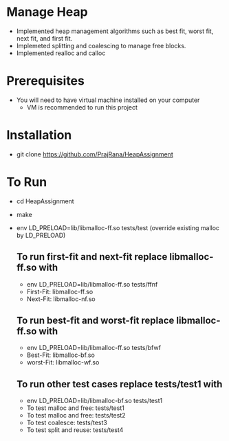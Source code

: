 # Manage Heap
+ Implemented heap management algorithms such as best fit, worst fit, next fit, and first fit. 
+ Implemeted splitting and coalescing to manage free blocks. 
+ Implemented realloc and calloc

# Prerequisites
+ You will need to have virtual machine installed on your computer
  - VM is recommended to run this project

# Installation
+ git clone https://github.com/PrajRana/HeapAssignment

# To Run
+ cd HeapAssignment
+ make
+ env LD_PRELOAD=lib/libmalloc-ff.so tests/test (override existing malloc by LD_PRELOAD)

   ## To run first-fit and next-fit replace libmalloc-ff.so with
   + env LD_PRELOAD=lib/libmalloc-ff.so tests/ffnf
   + First-Fit: libmalloc-ff.so
   + Next-Fit: libmalloc-nf.so
  
   ## To run best-fit and worst-fit replace libmalloc-ff.so with
   + env LD_PRELOAD=lib/libmalloc-ff.so tests/bfwf
   + Best-Fit: libmalloc-bf.so
   + worst-Fit: libmalloc-wf.so
  
  ## To run other test cases replace tests/test1 with
  + env LD_PRELOAD=lib/libmalloc-bf.so tests/test1
  + To test malloc and free: tests/test1
  + To test malloc and free: tests/test2
  + To test coalesce: tests/test3
  + To test split and reuse: tests/test4
  




